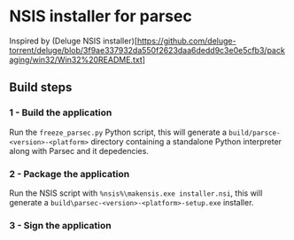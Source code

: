 NSIS installer for parsec
=========================

Inspired by (Deluge NSIS installer)[https://github.com/deluge-torrent/deluge/blob/3f9ae337932da550f2623daa6dedd9c3e0e5cfb3/packaging/win32/Win32%20README.txt]


Build steps
-----------


### 1 - Build the application

Run the `freeze_parsec.py` Python script, this will generate a `build/parsce-<version>-<platform>`
directory containing  a standalone Python interpreter along with Parsec and it depedencies.


### 2 - Package the application

Run the NSIS script with `%nsis%\makensis.exe installer.nsi`, this will generate
a `build\parsec-<version>-<platform>-setup.exe` installer.


### 3 - Sign the application

<TODO>
